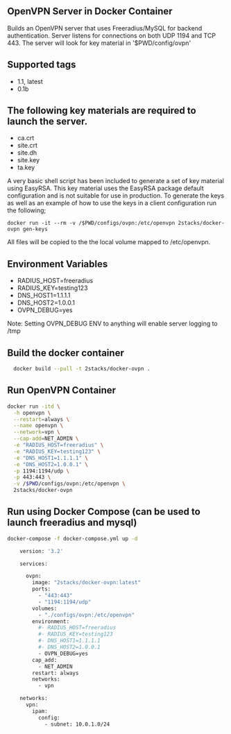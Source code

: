 ## OpenVPN Server in Docker Container

Builds an OpenVPN server that uses Freeradius/MySQL for backend authentication.
Server listens for connections on both UDP 1194 and TCP 443.  The server will look
for key material in '$PWD/config/ovpn'

## Supported tags
-   1.1, latest
-   0.1b

## The following key materials are required to launch the server.

-   ca.crt  
-   site.crt  
-   site.dh  
-   site.key  
-   ta.key

A very basic shell script has been included to generate a set of key material using
EasyRSA.  This key material uses the EasyRSA package default configuration and is not
suitable for use in production.  To generate the keys as well as an example of how
to use the keys in a client configuration run the following;

```
docker run -it --rm -v /$PWD/configs/ovpn:/etc/openvpn 2stacks/docker-ovpn gen-keys
```

All files will be copied to the the local volume mapped to /etc/openvpn.

## Environment Variables

-   RADIUS_HOST=freeradius
-   RADIUS_KEY=testing123
-   DNS_HOST1=1.1.1.1
-   DNS_HOST2=1.0.0.1
-   OVPN_DEBUG=yes

Note: Setting OVPN_DEBUG ENV to anything will enable server logging to /tmp

## Build the docker container
```bash
  docker build --pull -t 2stacks/docker-ovpn .
```

## Run OpenVPN Container
```bash
docker run -itd \
  -h openvpn \
  --restart=always \
  --name openvpn \
  --network=vpn \
  --cap-add=NET_ADMIN \
  -e "RADIUS_HOST=freeradius" \
  -e "RADIUS_KEY=testing123" \
  -e "DNS_HOST1=1.1.1.1" \
  -e "DNS_HOST2=1.0.0.1" \
  -p 1194:1194/udp \
  -p 443:443 \
  -v /$PWD/configs/ovpn:/etc/openvpn \
  2stacks/docker-ovpn
```

## Run using Docker Compose (can be used to launch freeradius and mysql)
```bash
docker-compose -f docker-compose.yml up -d
```
```bash
    version: '3.2'

    services:

      ovpn:
        image: "2stacks/docker-ovpn:latest"
        ports:
          - "443:443"
          - "1194:1194/udp"
        volumes:
          - "./configs/ovpn:/etc/openvpn"
        environment:
          #- RADIUS_HOST=freeradius
          #- RADIUS_KEY=testing123
          #- DNS_HOST1=1.1.1.1
          #- DNS_HOST2=1.0.0.1
          - OVPN_DEBUG=yes
        cap_add:
          - NET_ADMIN
        restart: always
        networks:
          - vpn

    networks:
      vpn:
        ipam:
          config:
            - subnet: 10.0.1.0/24
```
